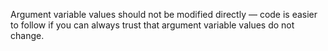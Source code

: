 Argument variable values should not be modified directly — code is easier to follow if you can always trust that argument variable values do not change.
